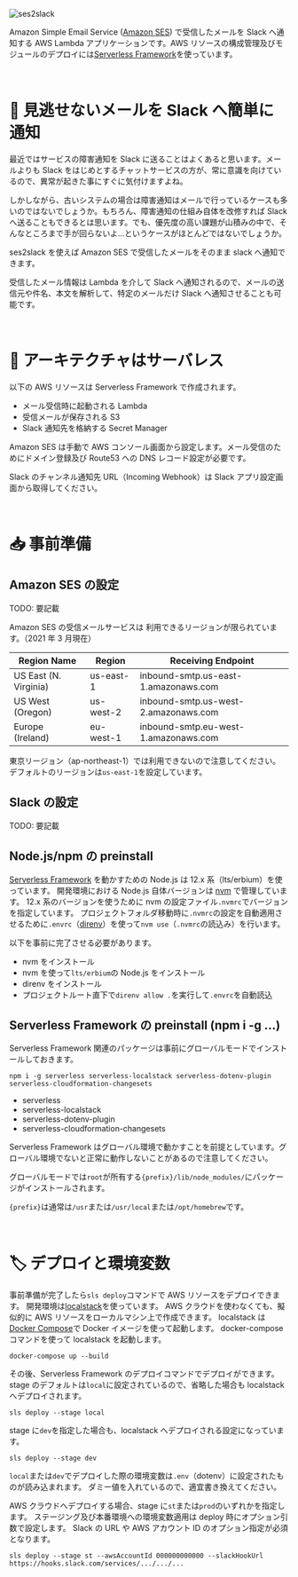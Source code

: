 ![ses2slack](https://i.gyazo.com/27885f31d143fce88ff1c20b2d880a28.png "ses2slack")

Amazon Simple Email Service ([Amazon SES](https://aws.amazon.com/jp/ses/)) で受信したメールを Slack へ通知する AWS Lambda アプリケーションです。AWS リソースの構成管理及びモジュールのデプロイには[Serverless Framework](https://www.serverless.com/)を使っています。

<br />

# 💌 見逃せないメールを Slack へ簡単に通知

最近ではサービスの障害通知を Slack に送ることはよくあると思います。メールよりも Slack をはじめとするチャットサービスの方が、常に意識を向けているので、異常が起きた事にすぐに気付けますよね。

しかしながら、古いシステムの場合は障害通知はメールで行っているケースも多いのではないでしょうか。もちろん、障害通知の仕組み自体を改修すれば Slack へ送ることもできるとは思います。でも、優先度の高い課題が山積みの中で、そんなところまで手が回らないよ…というケースがほとんどではないでしょうか。

ses2slack を使えば Amazon SES で受信したメールをそのまま slack へ通知できます。

受信したメール情報は Lambda を介して Slack へ通知されるので、メールの送信元や件名、本文を解析して、特定のメールだけ Slack へ通知させることも可能です。

<br />

# 📮 アーキテクチャはサーバレス

以下の AWS リソースは Serverless Framework で作成されます。

- メール受信時に起動される Lambda
- 受信メールが保存される S3
- Slack 通知先を格納する Secret Manager

Amazon SES は手動で AWS コンソール画面から設定します。メール受信のためにドメイン登録及び Route53 への DNS レコード設定が必要です。

Slack のチャンネル通知先 URL（Incoming Webhook）は Slack アプリ設定画面から取得してください。

<br />

# 📥 事前準備

## Amazon SES の設定

TODO: 要記載

Amazon SES の受信メールサービスは 利用できるリージョンが限られています。（2021 年 3 月現在）

| Region Name           | Region    | Receiving Endpoint                   |
| --------------------- | --------- | ------------------------------------ |
| US East (N. Virginia) | us-east-1 | inbound-smtp.us-east-1.amazonaws.com |
| US West (Oregon)      | us-west-2 | inbound-smtp.us-west-2.amazonaws.com |
| Europe (Ireland)      | eu-west-1 | inbound-smtp.eu-west-1.amazonaws.com |

東京リージョン（ap-northeast-1）では利用できないので注意してください。
デフォルトのリージョンは`us-east-1`を設定しています。

## Slack の設定

TODO: 要記載

## Node.js/npm の preinstall

[Serverless Framework](https://www.serverless.com/) を動かすための Node.js は 12.x 系（lts/erbium）を使っています。
開発環境における Node.js 自体バージョンは [nvm](https://github.com/nvm-sh/nvm) で管理しています。
12.x 系のバージョンを使うために nvm の設定ファイル`.nvmrc`でバージョンを指定しています。
プロジェクトフォルダ移動時に`.nvmrc`の設定を自動適用させるために`.envrc`（[direnv](https://github.com/direnv/direnv)）を使って`nvm use`（`.nvmrc`の読込み）を行います。

以下を事前に完了させる必要があります。

- nvm をインストール
- nvm を使って`lts/erbium`の Node.js をインストール
- direnv をインストール
- プロジェクトルート直下で`direnv allow .`を実行して`.envrc`を自動読込

## Serverless Framework の preinstall (npm i -g ...)

Serverless Framework 関連のパッケージは事前にグローバルモードでインストールしておきます。

```
npm i -g serverless serverless-localstack serverless-dotenv-plugin serverless-cloudformation-changesets
```

- serverless
- serverless-localstack
- serverless-dotenv-plugin
- serverless-cloudformation-changesets

Serverless Framework はグローバル環境で動かすことを前提としています。グローバル環境でないと正常に動作しないことがあるので注意してください。

グローバルモードでは`root`が所有する`{prefix}/lib/node_modules/`にパッケージがインストールされます。

`{prefix}`は通常は`/usr`または`/usr/local`または`/opt/homebrew`です。

<br />

# 🏷 デプロイと環境変数

事前準備が完了したら`sls deploy`コマンドで AWS リソースをデプロイできます。
開発環境は[localstack](https://github.com/localstack/localstack)を使っています。
AWS クラウドを使わなくても、擬似的に AWS リソースをローカルマシン上で作成できます。
localstack は[Docker Compose](https://docs.docker.jp/compose/toc.html)で Docker イメージを使って起動します。
docker-compose コマンドを使って localstack を起動します。

```
docker-compose up --build
```

その後、Serverless Framework のデプロイコマンドでデプロイができます。
stage のデフォルトは`local`に設定されているので、省略した場合も localstack へデプロイされます。

```
sls deploy --stage local
```

stage に`dev`を指定した場合も、localstack へデプロイされる設定になっています。

```
sls deploy --stage dev
```

`local`または`dev`でデプロイした際の環境変数は`.env`（dotenv）に設定されたものが読み込まれます。
ダミー値を入れているので、適宜書き換えてください。

AWS クラウドへデプロイする場合、stage に`st`または`prod`のいずれかを指定します。
ステージング及び本番環境への環境変数適用は deploy 時にオプション引数で設定します。
Slack の URL や AWS アカウント ID のオプション指定が必須となります。

```
sls deploy --stage st --awsAccountId 000000000000 --slackHookUrl https://hooks.slack.com/services/.../.../...
```

<br />
